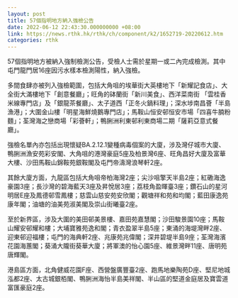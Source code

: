 ```yaml
---
layout: post
title: 57個指明地方納入強檢公告
date: 2022-06-12 22:43:30.000000000 +08:00
link: https://news.rthk.hk/rthk/ch/component/k2/1652719-20220612.htm
categories: rthk
---
```


57個指明地方被納入強制檢測公告，受檢人士需於星期一或二內完成檢測。其中屯門龍門居16座因污水樣本檢測陽性，納入強檢。

多間食肆亦被列入強檢範圍，包括大角咀的埃華街大英樓地下「新耀記食店」、大全街大滿樓地下「創意餐廳」；旺角的砵蘭街「新川美食」、西洋菜南街 「雲桂香米線專門店」及「銀龍茶餐廳」、太子道西「正冬火鍋料理」；深水埗南昌薈「半島漁港」；大圍金山樓「明星海鮮燒鵝專門店」；馬鞍山恒安邨恒安市場「四喜牛腩粉麵」；荃灣海之戀商場「彩薈軒」；鴨脷洲利東邨利東商場二期「薩莉亞意式餐廳」。

強檢名單內亦包括出現懷疑BA.2.12.1變種病毒個案的大廈，涉及灣仔城市大廈、鴨脷洲漁安苑彩安閣、大角咀的港灣豪庭5座及柏景灣6座、旺角昌好大廈及富華大樓、沙田馬鞍山錦鞍苑銀鞍閣及屯門帝濤灣浪琴軒2座。

其餘大廈方面，九龍區包括大角咀帝柏海灣2座；尖沙咀擎天半島2座；紅磡海逸豪園3座；長沙灣的碧海藍天3座及昇悅居3座；荔枝角盈暉臺3座；鑽石山的星河明居E座及鳳德邨雪鳳樓；慈雲山慈安苑安欣閣；觀塘祥和苑和均閣；藍田康逸苑康年閣；油塘的油美苑淑美閣及崇山街曦臺2座。

至於新界區，涉及大圍的美田邨美景樓、嘉田苑嘉慧閣；沙田駿景園10座；馬鞍山耀安邨耀和樓；大埔寶雅苑逸和閣；青衣盈翠半島5座；東涌的海堤灣畔2座、迎東邨迎福樓；屯門的海典軒2座、兆康苑兆偉閣；深井碧堤半島9座；荃灣海濱花園海蕙閣；葵涌大隴街葵華大廈；將軍澳的怡心園5座、維景灣畔11座、唐明苑唐輝閣。

港島區方面，北角健威花園F座、西營盤廣豐臺2座、跑馬地樂陶苑D座、堅尼地城泓都2座、太古城銀栢閣、鴨脷洲海怡半島美祥閣、半山區的堅道金庭居及寶雲道富匯豪庭2座。
